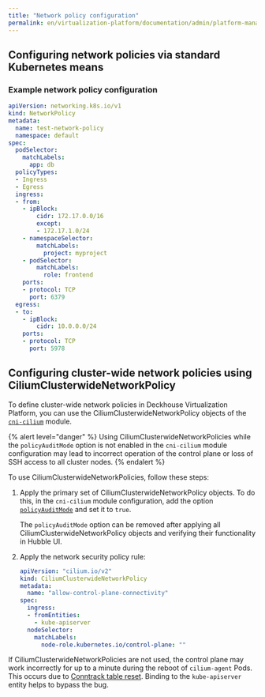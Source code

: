 ```yaml
---
title: "Network policy configuration"
permalink: en/virtualization-platform/documentation/admin/platform-management/network/policy/configuration.html
---
```


## Configuring network policies via standard Kubernetes means

### Example network policy configuration

```yaml
apiVersion: networking.k8s.io/v1
kind: NetworkPolicy
metadata:
  name: test-network-policy
  namespace: default
spec:
  podSelector:
    matchLabels:
      app: db
  policyTypes:
  - Ingress
  - Egress
  ingress:
  - from:
    - ipBlock:
        cidr: 172.17.0.0/16
        except:
        - 172.17.1.0/24
    - namespaceSelector:
        matchLabels:
          project: myproject
    - podSelector:
        matchLabels:
          role: frontend
    ports:
    - protocol: TCP
      port: 6379
  egress:
  - to:
    - ipBlock:
        cidr: 10.0.0.0/24
    ports:
    - protocol: TCP
      port: 5978
```

## Configuring cluster-wide network policies using CiliumClusterwideNetworkPolicy

To define cluster-wide network policies in Deckhouse Virtualization Platform, you can use the CiliumClusterwideNetworkPolicy objects of the [`cni-cilium`](/products/kubernetes-platform/documentation/v1/modules/cni-cilium/) module.

{% alert level="danger" %}
Using CiliumClusterwideNetworkPolicies while the `policyAuditMode` option is not enabled in the `cni-cilium` module configuration may lead to incorrect operation of the control plane or loss of SSH access to all cluster nodes.
{% endalert %}

To use CiliumClusterwideNetworkPolicies, follow these steps:

1. Apply the primary set of CiliumClusterwideNetworkPolicy objects. To do this, in the `cni-cilium` module configuration, add the option [`policyAuditMode`](/products/kubernetes-platform/documentation/v1/modules/cni-cilium/configuration.html#parameters-policyauditmode) and set it to `true`.

   The `policyAuditMode` option can be removed after applying all CiliumClusterwideNetworkPolicy objects and verifying their functionality in Hubble UI.

1. Apply the network security policy rule:

   ```yaml
   apiVersion: "cilium.io/v2"
   kind: CiliumClusterwideNetworkPolicy
   metadata:
     name: "allow-control-plane-connectivity"
   spec:
     ingress:
     - fromEntities:
       - kube-apiserver
     nodeSelector:
       matchLabels:
         node-role.kubernetes.io/control-plane: ""
   ```

If CiliumClusterwideNetworkPolicies are not used, the control plane may work incorrectly for up to a minute during the reboot of `cilium-agent` Pods. This occurs due to [Conntrack table reset](https://github.com/cilium/cilium/issues/19367). Binding to the `kube-apiserver` entity helps to bypass the bug.

